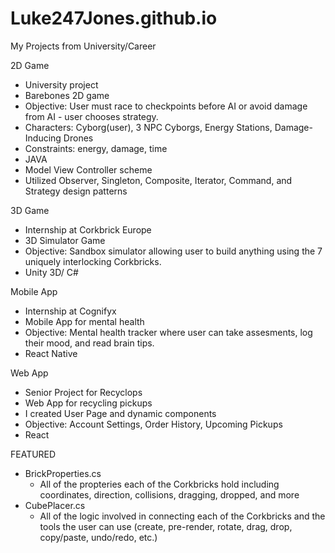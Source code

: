 # Luke247Jones.github.io

My Projects from University/Career

2D Game 
- University project
- Barebones 2D game
- Objective: User must race to checkpoints before AI or avoid damage from AI - user chooses strategy.
- Characters: Cyborg(user), 3 NPC Cyborgs, Energy Stations, Damage-Inducing Drones
- Constraints: energy, damage, time 
- JAVA
- Model View Controller scheme
- Utilized Observer, Singleton, Composite, Iterator, Command, and Strategy design patterns

3D Game
- Internship at Corkbrick Europe
- 3D Simulator Game 
- Objective: Sandbox simulator allowing user to build anything using the 7 uniquely interlocking Corkbricks.
- Unity 3D/ C#

Mobile App
- Internship at Cognifyx
- Mobile App for mental health
- Objective: Mental health tracker where user can take assesments, log their mood, and read brain tips.  
- React Native

Web App
- Senior Project for Recyclops
- Web App for recycling pickups
- I created User Page and dynamic components
- Objective: Account Settings, Order History, Upcoming Pickups
- React

FEATURED
- BrickProperties.cs 
  - All of the propteries each of the Corkbricks hold including coordinates, direction, collisions, dragging, dropped, and more                 
- CubePlacer.cs
  - All of the logic involved in connecting each of the Corkbricks and the tools the user can use (create, pre-render, rotate, drag, drop, copy/paste, undo/redo, etc.)   
